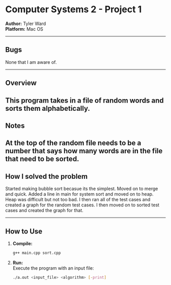 # Computer Systems 2 - Project 1

**Author:** Tyler Ward  
**Platform:** Mac OS


---

## Bugs
None that I am aware of.

---

## Overview
This program takes in a file of random words and sorts them alphabetically. 
---

## Notes
At the top of the random file needs to be a number that says how many words are in the file that need to be sorted. 
---

## How I solved the problem 

Started making bubble sort becasue its the simplest. Moved on to merge and quick. Added a line in main for system sort and moved on to heap. Heap was difficult but not too bad. I then ran all of the test cases and created a graph for the random test cases. I then moved on to sorted test cases and created the graph for that. 

---
## How to Use
1. **Compile:**  
   ```bash
   g++ main.cpp sort.cpp

2. **Run:**  
   Execute the program with an input file:  
   ```bash
   ./a.out <input_file> <algorithm> [-print]